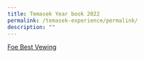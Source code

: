 ```yaml
---
title: Temasek Year book 2022
permalink: /temasek-experience/permalink/
description: ""
---
```

[Foe Best Vewing](https://www.scribd.com/document/627086238/Temasek-Junior-College-Yearbook-2022#)